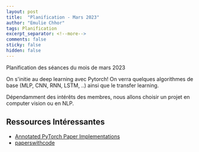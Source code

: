 ```yaml
---
layout: post
title:  "Planification - Mars 2023"
author: "Emulie Chhor"
tags: Planification
excerpt_separator: <!--more-->
comments: false
sticky: false
hidden: false
---
```


Planification des séances du mois de mars 2023
<!--more-->

On s'initie au deep learning avec Pytorch! On verra quelques algorithmes de
base (MLP, CNN, RNN, LSTM, ..) ainsi que le transfer learning.

Dépendamment des intérêts des membres, nous allons choisir un projet en 
computer vision ou en NLP.

## Ressources Intéressantes

- [Annotated PyTorch Paper Implementations](https://nn.labml.ai/)
- [paperswithcode](https://paperswithcode.com/sota)


